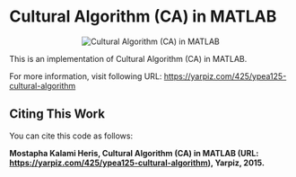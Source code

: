 # Cultural Algorithm (CA) in MATLAB

<p align="center">
    <img src="https://yarpiz.com/wp-content/uploads/2015/09/ypea125-cultural-algorithm.jpg" alt="Cultural Algorithm (CA) in MATLAB">
</p>

This is an implementation of Cultural Algorithm (CA) in MATLAB.

For more information, visit following URL:
https://yarpiz.com/425/ypea125-cultural-algorithm

## Citing This Work
You can cite this code as follows:

**Mostapha Kalami Heris, Cultural Algorithm (CA) in MATLAB (URL: https://yarpiz.com/425/ypea125-cultural-algorithm), Yarpiz, 2015.**

